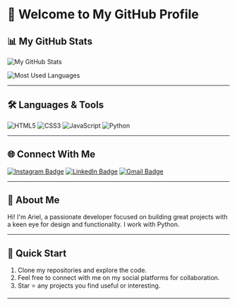 # 👋 Welcome to My GitHub Profile

## 📊 My GitHub Stats

![My GitHub Stats](https://github-readme-stats.vercel.app/api?username=arielm11&show_icons=true&theme=radical)

![Most Used Languages](https://github-readme-stats.vercel.app/api/top-langs/?username=arielm11&layout=compact&theme=radical)

---

## 🛠️ Languages & Tools

![HTML5](https://img.shields.io/badge/-HTML5-E34F26?style=flat-square&logo=html5&logoColor=white)
![CSS3](https://img.shields.io/badge/-CSS3-1572B6?style=flat-square&logo=css3)
![JavaScript](https://img.shields.io/badge/-JavaScript-F7DF1E?style=flat-square&logo=javascript&logoColor=black)
![Python](https://img.shields.io/badge/-Python-3776AB?style=flat-square&logo=python&logoColor=white)

---

## 🌐 Connect With Me

[![Instagram Badge](https://img.shields.io/badge/-Instagram-E4405F?style=flat-square&logo=Instagram&logoColor=white)](https://www.instagram.com/ariel._morais)
[![LinkedIn Badge](https://img.shields.io/badge/-LinkedIn-blue?style=flat-square&logo=Linkedin&logoColor=white)]([https://www.linkedin.com/in/yourprofile/](https://www.linkedin.com/in/ariel-morais/))
[![Gmail Badge](https://img.shields.io/badge/-Gmail-D14836?style=flat-square&logo=Gmail&logoColor=white)](mailto:arielmorais644@gmail.com)

---

## 🎯 About Me

Hi! I'm Ariel, a passionate developer focused on building great projects with a keen eye for design and functionality. I work with Python.

---

## 🚀 Quick Start

1. Clone my repositories and explore the code.
2. Feel free to connect with me on my social platforms for collaboration.
3. Star ⭐ any projects you find useful or interesting.

---
